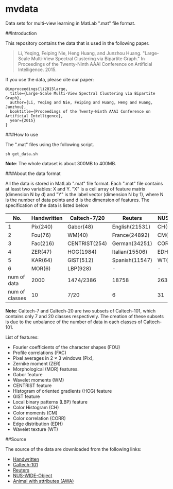 # mvdata

Data sets for multi-view learning in MatLab ".mat" file format.

##Introduction

This repository contains the data that is used in the following paper. 
>Li, Yeqing, Feiping Nie, Heng Huang, and Junzhou Huang. "Large-Scale Multi-View Spectral Clustering via Bipartite Graph." In Proceedings of the Twenty-Ninth AAAI Conference on Artificial Intelligence. 2015.

If you use  the data, please cite our paper:

	@inproceedings{li2015large,
	  title={Large-Scale Multi-View Spectral Clustering via Bipartite Graph},
	  author={Li, Yeqing and Nie, Feiping and Huang, Heng and Huang, Junzhou},
	  booktitle={Proceedings of the Twenty-Ninth AAAI Conference on Artificial Intelligence},
	  year={2015}
	}

###How to use 

The ".mat" files using the following script.

```
sh get_data.sh
```

**Note**: The whole dataset is about 300MB to 400MB.

###About the data format

All the data is stored in MatLab ".mat" file format. Each ".mat" file contains at least two variables: X and Y. "X" is a cell array of feature matrix (dimension N by d) and "Y" is the label vector (dimension N by 1), where N is the number of data points and d is the dimension of features.
The specification of the data is listed below

| No.            | Handwritten | Caltech-7/20  | Reuters        | NUS-WIDE  | AWA          |
|----------------|-------------|---------------|----------------|-----------|--------------|
| 1              | Pix(240)    | Gabor(48)     | English(21531) | CH(65)    | CQ(2688)     |
| 2              | Fou(76)     | WM(40)        | France(24892)  | CM(226)   | LSS(2000)    |
| 3              | Fac(216)    | CENTRIST(254) | German(34251)  | CORR(145) | PHOG(252)    |
| 4              | ZER(47)     | HOG(1984)     | Italian(15506) | EDH(74)   | SIFT(2000)   |
| 5              | KAR(64)     | GIST(512)     | Spanish(11547) | WT(129)   | RGSIFT(2000) |
| 6              | MOR(6)      | LBP(928)      | -              | -         | SURF(2000)   |
| num of data    | 2000        | 1474/2386     | 18758          | 26315     | 4000         |
| num of classes | 10          | 7/20          | 6              | 31        | 50           |

**Note**: Caltech-7 and Caltech-20 are two subsets of Caltech-101,  which contains only 7 and 20 classes respectively. The creation of these subsets is due to the unbalance of the number of data in each classes of Caltech-101.

List of features:

- Fourier coefficients of the character shapes (FOU)
- Profile correlations (FAC)
- Pixel averages in 2 × 3 windows (Pix), 
- Zernike moment (ZER) 
- Morphological (MOR) features.
- Gabor feature
- Wavelet moments (WM)
- CENTRIST feature
- Histogram of oriented gradients (HOG) feature
- GIST feature
- Local binary patterns (LBP) feature
- Color Histogram (CH) 
- Color moments (CM)
- Color correlation (CORR)
- Edge distribution (EDH)
- Wavelet texture (WT)

##Source

The source of the data are downloaded from the following links:

- [Handwritten](https://archive.ics.uci.edu/ml/datasets/Multiple+Features)
- [Caltech-101](http://www.vision.caltech.edu/Image_Datasets/Caltech101/)
- [Reuters](https://archive.ics.uci.edu/ml/datasets.html)
- [NUS-WIDE-Object](http://lms.comp.nus.edu.sg/research/NUS-WIDE.htm)
- [Animal with attributes (AWA)](http://attributes.kyb.tuebingen.mpg.de/)


